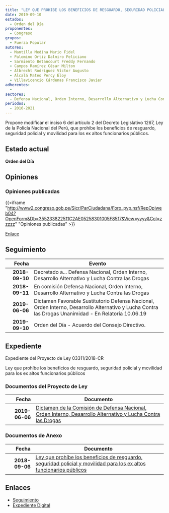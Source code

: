 ```yaml
---
title: "LEY QUE PROHIBE LOS BENEFICIOS DE RESGUARDO, SEGURIDAD POLICIAL Y MOVILIDAD PARA LOS EX ALTOS FUNCIONARIOS PÚBLICOS"
date: 2019-09-10
estados: 
  - Orden del Día
proponentes: 
  - Congreso
grupos: 
  - Fuerza Popular
autores: 
  - Mantilla Medina Mario Fidel
  - Palomino Ortiz Dalmiro Feliciano
  - Sarmiento Betancourt Freddy Fernando
  - Campos Ramírez César Milton
  - Albrecht Rodríguez Víctor Augusto
  - Alcalá Mateo Percy Eloy
  - Villavicencio Cárdenas Francisco Javier
adherentes: 
  - 
sectores: 
  - Defensa Nacional, Orden Interno, Desarrollo Alternativo y Lucha Contra las Drogas
periodos: 
  - 2016-2021
---
```


Propone modificar el inciso 6 del artículo 2 del Decreto Legislativo 1267, Ley de la Policía Nacional del Perú, que prohibe los beneficios de resguardo, seguridad policial y movilidad para los ex altos funcionarios públicos.


## Estado actual

**Orden del Día**

## Opiniones

### Opiniones publicadas

{{<iframe "http://www2.congreso.gob.pe/Sicr/ParCiudadana/Foro_pvp.nsf/RepOpiweb04?OpenForm&Db=355233822511C2AE05258301005F8517&View=yyyy&Col=zzzzz" "Opiniones publicadas" >}}

[Enlace](http://www2.congreso.gob.pe/Sicr/ParCiudadana/Foro_pvp.nsf/RepOpiweb04?OpenForm&Db=355233822511C2AE05258301005F8517&View=yyyy&Col=zzzzz)

## Seguimiento

| Fecha | Evento |
|------:|--------|
| **2018-09-10** | Decretado a... Defensa Nacional, Orden Interno, Desarrollo Alternativo y Lucha Contra las Drogas|
| **2018-09-11** | En comisión Defensa Nacional, Orden Interno, Desarrollo Alternativo y Lucha Contra las Drogas|
| **2019-06-06** | Dictamen Favorable Sustitutorio Defensa Nacional, Orden Interno, Desarrollo Alternativo y Lucha Contra las Drogas Unanimidad - En Relatoría 10.06.19|
| **2019-09-10** | Orden del Día - Acuerdo del Consejo Directivo.|


## Expediente

Expediente del Proyecto de Ley 03311/2018-CR

Ley que prohíbe los beneficios de resguardo, seguridad policial y movilidad para los ex altos funcionarios públicos


### Documentos del Proyecto de Ley

| Fecha | Documento |
|------:|--------|
| **2019-06-06** | [Dictamen de la Comisión de Defensa Nacional, Orden Interno, Desarrollo Alternativo y Lucha Contra las Drogas](http://www.leyes.congreso.gob.pe/Documentos/2016_2021/Dictamenes/Proyectos_de_Ley/03311DC07MAY20190606.pdf) |

### Documentos de Anexo

| Fecha | Documento |
|------:|--------|
| **2018-09-06** | [Ley que prohíbe los beneficios de resguardo, seguridad policial y movilidad para los ex altos funcionarios públicos](http://www.leyes.congreso.gob.pe/Documentos/2016_2021/Proyectos_de_Ley_y_de_Resoluciones_Legislativas/PL0331120180906.pdf) |

## Enlaces 

- [Seguimiento](http://www2.congreso.gob.pe/Sicr/TraDocEstProc/CLProLey2016.nsf/f7fff46988ca05b1052578e100829cc7/e9636cefe4b1f5800525830000792224?OpenDocument)
- [Expediente Digital](http://www2.congreso.gob.pe/Sicr/TraDocEstProc/CLProLey2016.nsf/f7fff46988ca05b1052578e100829cc7/e9636cefe4b1f5800525830000792224?OpenDocument&Click=05257FB7005EB655.eb71d0cf91d8294e05256cdf006b5706/$Body/0.1C6C)
